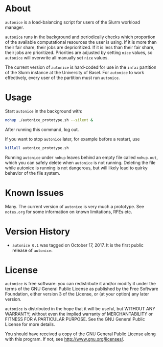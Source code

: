 # About

`autonice` is a load-balancing script for users of the Slurm workload
manager.

`autonice` runs in the background and periodically checks which
proportion of the available computational resources the user is using.
If it is more than their fair share, their jobs are deprioritized. If
it is less than their fair share, their jobs are prioritized.
Priorities are adjusted by setting `nice` values, so `autonice` will
overwrite all manually set `nice` values.

The current version of `autonice` is hard-coded for use in the `infai`
partition of the Slurm instance at the University of Basel. For
`autonice` to work effectively, every user of the partition must run
`autonice`.

# Usage

Start `autonice` in the background with:

```bash
nohup ./autonice_prototype.sh --silent &
```

After running this command, log out.

If you want to stop `autonice` later, for example before a restart,
use

```bash
killall autonice_prototype.sh
```

Running `autonice` under `nohup` leaves behind an empty file called
`nohup.out`, which you can safely delete when `autonice` is not
running. Deleting the file while autonice is running is not dangerous,
but will likely lead to quirky behavior of the file system.

# Known Issues

Many. The current version of `autonice` is very much a prototype.
See `notes.org` for some information on known limitations, RFEs etc.

# Version History

* `autonice 0.1` was tagged on October 17, 2017. It is the first
  public release of `autonice`.

# License

`autonice` is free software: you can redistribute it and/or modify it
under the terms of the GNU General Public License as published by the
Free Software Foundation, either version 3 of the License, or (at your
option) any later version.

`autonice` is distributed in the hope that it will be useful, but
WITHOUT ANY WARRANTY; without even the implied warranty of
MERCHANTABILITY or FITNESS FOR A PARTICULAR PURPOSE. See the GNU
General Public License for more details.

You should have received a copy of the GNU General Public License
along with this program. If not, see <http://www.gnu.org/licenses/>.
